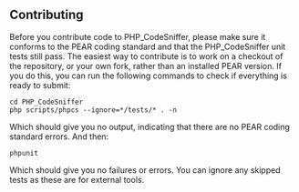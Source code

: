Contributing
-------------

Before you contribute code to PHP\_CodeSniffer, please make sure it conforms to the PEAR coding standard and that the
PHP\_CodeSniffer unit tests still pass. The easiest way to contribute is to work on a checkout of the repository, or
your own fork, rather than an installed PEAR version. If you do this, you can run the following commands to check if
everything is ready to submit:

    cd PHP_CodeSniffer
    php scripts/phpcs --ignore=*/tests/* . -n

Which should give you no output, indicating that there are no PEAR coding standard errors. And then:

    phpunit

Which should give you no failures or errors. You can ignore any skipped tests as these are for external tools.